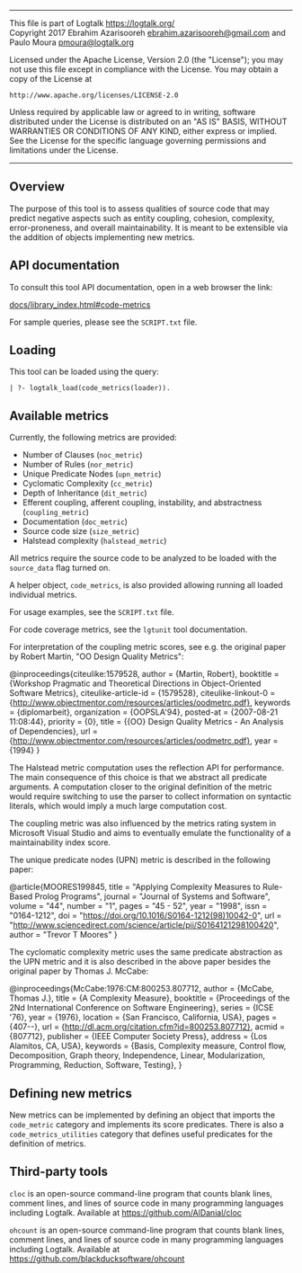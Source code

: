 ________________________________________________________________________

This file is part of Logtalk <https://logtalk.org/>  
Copyright 2017 Ebrahim Azarisooreh <ebrahim.azarisooreh@gmail.com> and  
Paulo Moura <pmoura@logtalk.org>

Licensed under the Apache License, Version 2.0 (the "License");
you may not use this file except in compliance with the License.
You may obtain a copy of the License at

	http://www.apache.org/licenses/LICENSE-2.0

Unless required by applicable law or agreed to in writing, software
distributed under the License is distributed on an "AS IS" BASIS,
WITHOUT WARRANTIES OR CONDITIONS OF ANY KIND, either express or implied.
See the License for the specific language governing permissions and
limitations under the License.
________________________________________________________________________


Overview
--------

The purpose of this tool is to assess qualities of source code that may
predict negative aspects such as entity coupling, cohesion, complexity,
error-proneness, and overall maintainability. It is meant to be extensible
via the addition of objects implementing new metrics.


API documentation
-----------------

To consult this tool API documentation, open in a web browser the link:

[docs/library_index.html#code-metrics](https://logtalk.org/docs/library_index.html#code-metrics)

For sample queries, please see the `SCRIPT.txt` file.


Loading
-------

This tool can be loaded using the query:

	| ?- logtalk_load(code_metrics(loader)).


Available metrics
-----------------

Currently, the following metrics are provided:

- Number of Clauses (`noc_metric`)
- Number of Rules (`nor_metric`)
- Unique Predicate Nodes (`upn_metric`)
- Cyclomatic Complexity (`cc_metric`)
- Depth of Inheritance (`dit_metric`)
- Efferent coupling, afferent coupling, instability, and abstractness (`coupling_metric`)
- Documentation (`doc_metric`)
- Source code size (`size_metric`)
- Halstead complexity (`halstead_metric`)

All metrics require the source code to be analyzed to be loaded with the
`source_data` flag turned on.

A helper object, `code_metrics`, is also provided allowing running all
loaded individual metrics.

For usage examples, see the `SCRIPT.txt` file.

For code coverage metrics, see the `lgtunit` tool documentation.

For interpretation of the coupling metric scores, see e.g. the original
paper by Robert Martin, "OO Design Quality Metrics":

@inproceedings{citeulike:1579528,
	author = {Martin, Robert},
	booktitle = {Workshop Pragmatic and Theoretical Directions in Object-Oriented Software Metrics},
	citeulike-article-id = {1579528},
	citeulike-linkout-0 = {http://www.objectmentor.com/resources/articles/oodmetrc.pdf},
	keywords = {diplomarbeit},
	organization = {OOPSLA'94},
	posted-at = {2007-08-21 11:08:44},
	priority = {0},
	title = {{OO} Design Quality Metrics - An Analysis of Dependencies},
	url = {http://www.objectmentor.com/resources/articles/oodmetrc.pdf},
	year = {1994}
}

The Halstead metric computation uses the reflection API for performance.
The main consequence of this choice is that we abstract all predicate
arguments. A computation closer to the original definition of the metric
would require switching to use the parser to collect information on
syntactic literals, which would imply a much large computation cost.

The coupling metric was also influenced by the metrics rating system in
Microsoft Visual Studio and aims to eventually emulate the functionality
of a maintainability index score.

The unique predicate nodes (UPN) metric is described in the following
paper:

@article{MOORES199845,
	title = "Applying Complexity Measures to Rule-Based Prolog Programs",
	journal = "Journal of Systems and Software",
	volume = "44",
	number = "1",
	pages = "45 - 52",
	year = "1998",
	issn = "0164-1212",
	doi = "https://doi.org/10.1016/S0164-1212(98)10042-0",
	url = "http://www.sciencedirect.com/science/article/pii/S0164121298100420",
	author = "Trevor T Moores"
}

The cyclomatic complexity metric uses the same predicate abstraction as the
UPN metric and it is also described in the above paper besides the original
paper by Thomas J. McCabe:

@inproceedings{McCabe:1976:CM:800253.807712,
	author = {McCabe, Thomas J.},
	title = {A Complexity Measure},
	booktitle = {Proceedings of the 2Nd International Conference on Software Engineering},
	series = {ICSE '76},
	year = {1976},
	location = {San Francisco, California, USA},
	pages = {407--},
	url = {http://dl.acm.org/citation.cfm?id=800253.807712},
	acmid = {807712},
	publisher = {IEEE Computer Society Press},
	address = {Los Alamitos, CA, USA},
	keywords = {Basis, Complexity measure, Control flow, Decomposition, Graph theory, Independence, Linear, Modularization, Programming, Reduction, Software, Testing},
} 


Defining new metrics
--------------------

New metrics can be implemented by defining an object that imports the
`code_metric` category and implements its score predicates. There is
also a `code_metrics_utilities` category that defines useful predicates
for the definition of metrics.


Third-party tools
-----------------

`cloc` is an open-source command-line program that counts blank lines,
comment lines, and lines of source code in many programming languages
including Logtalk. Available at https://github.com/AlDanial/cloc

`ohcount` is an open-source command-line program that counts blank lines,
comment lines, and lines of source code in many programming languages
including Logtalk. Available at https://github.com/blackducksoftware/ohcount
